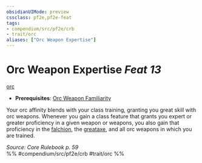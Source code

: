 ```yaml
---
obsidianUIMode: preview
cssclass: pf2e,pf2e-feat
tags:
- compendium/src/pf2e/crb
- trait/orc
aliases: ["Orc Weapon Expertise"]
---
```

# Orc Weapon Expertise  *Feat 13*  
[orc](/rules/traits/orc.md)  

- **Prerequisites**: [Orc Weapon Familiarity](/compendium/feats/orc-weapon-familiarity.md)

Your orc affinity blends with your class training, granting you great skill with orc weapons. Whenever you gain a class feature that grants you expert or greater proficiency in a given weapon or weapons, you also gain that proficiency in the [falchion](/compendium/equipment/items/falchion.md), the [greataxe](/compendium/equipment/items/greataxe.md), and all orc weapons in which you are trained.

*Source: Core Rulebook p. 59*  
%% #compendium/src/pf2e/crb #trait/orc %%